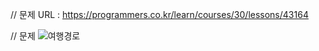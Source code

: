 // 문제 URL : 
https://programmers.co.kr/learn/courses/30/lessons/43164

// 문제
![여행경로](https://user-images.githubusercontent.com/46267635/79639823-032e5880-81c9-11ea-9544-e18c64f322a9.PNG)
